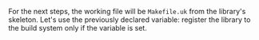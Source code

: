 For the next steps, the working file will be `Makefile.uk` from the library's skeleton.
Let's use the previously declared variable: register the library to the build system only if the variable is set.
